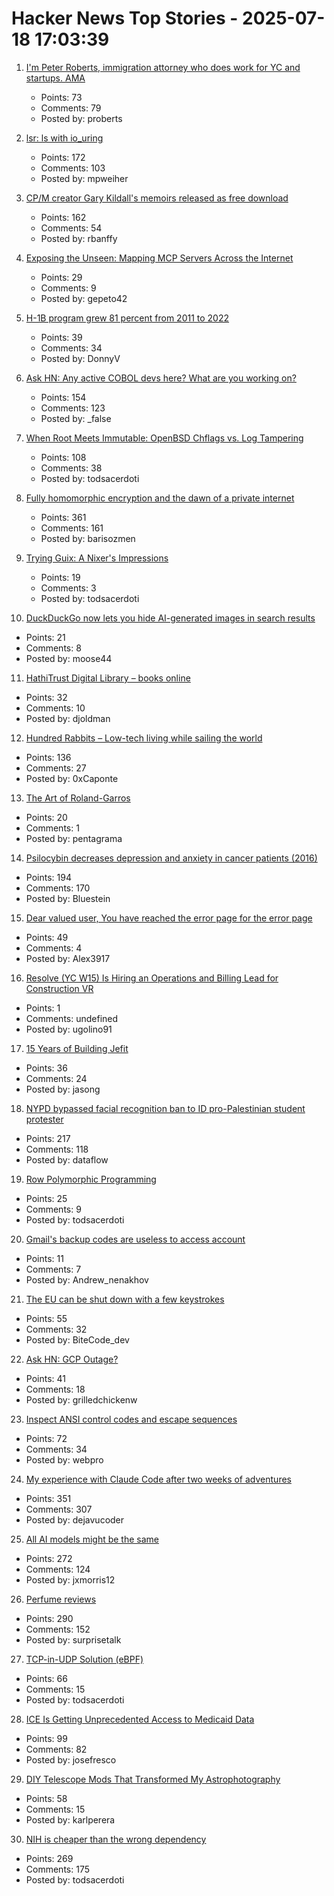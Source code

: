 # Hacker News Top Stories - 2025-07-18 17:03:39

1. [I'm Peter Roberts, immigration attorney who does work for YC and startups. AMA](undefined)
   - Points: 73
   - Comments: 79
   - Posted by: proberts

2. [lsr: ls with io_uring](https://tangled.sh/@rockorager.dev/lsr)
   - Points: 172
   - Comments: 103
   - Posted by: mpweiher

3. [CP/M creator Gary Kildall's memoirs released as free download](https://spectrum.ieee.org/cpm-creator-gary-kildalls-memoirs-released-as-free-download)
   - Points: 162
   - Comments: 54
   - Posted by: rbanffy

4. [Exposing the Unseen: Mapping MCP Servers Across the Internet](https://www.knostic.ai/blog/mapping-mcp-servers-study)
   - Points: 29
   - Comments: 9
   - Posted by: gepeto42

5. [H-1B program grew 81 percent from 2011 to 2022](https://twitter.com/USTechWorkers/status/1945999773825196492)
   - Points: 39
   - Comments: 34
   - Posted by: DonnyV

6. [Ask HN: Any active COBOL devs here? What are you working on?](undefined)
   - Points: 154
   - Comments: 123
   - Posted by: _false

7. [When Root Meets Immutable: OpenBSD Chflags vs. Log Tampering](https://rsadowski.de/posts/2025/openbsd-immutable-system-logs/)
   - Points: 108
   - Comments: 38
   - Posted by: todsacerdoti

8. [Fully homomorphic encryption and the dawn of a private internet](https://bozmen.io/fhe)
   - Points: 361
   - Comments: 161
   - Posted by: barisozmen

9. [Trying Guix: A Nixer's Impressions](https://tazj.in/blog/trying-guix)
   - Points: 19
   - Comments: 3
   - Posted by: todsacerdoti

10. [DuckDuckGo now lets you hide AI-generated images in search results](https://techcrunch.com/2025/07/18/duckduckgo-now-lets-you-hide-ai-generated-images-in-search-results/)
   - Points: 21
   - Comments: 8
   - Posted by: moose44

11. [HathiTrust Digital Library – books online](https://www.hathitrust.org/)
   - Points: 32
   - Comments: 10
   - Posted by: djoldman

12. [Hundred Rabbits – Low-tech living while sailing the world](https://100r.co/site/home.html)
   - Points: 136
   - Comments: 27
   - Posted by: 0xCaponte

13. [The Art of Roland-Garros](https://www.garros.gallery/)
   - Points: 20
   - Comments: 1
   - Posted by: pentagrama

14. [Psilocybin decreases depression and anxiety in cancer patients (2016)](https://pmc.ncbi.nlm.nih.gov/articles/PMC5367557/)
   - Points: 194
   - Comments: 170
   - Posted by: Bluestein

15. [Dear valued user, You have reached the error page for the error page](https://imgur.com/a/2H7HVcU)
   - Points: 49
   - Comments: 4
   - Posted by: Alex3917

16. [Resolve (YC W15) Is Hiring an Operations and Billing Lead for Construction VR](undefined)
   - Points: 1
   - Comments: undefined
   - Posted by: ugolino91

17. [15 Years of Building Jefit](https://www.jefit.com/our-story)
   - Points: 36
   - Comments: 24
   - Posted by: jasong

18. [NYPD bypassed facial recognition ban to ID pro-Palestinian student protester](https://www.thecity.nyc/2025/07/18/nypd-fdny-clearview-ai-ban-columbia-palestinian-protest/)
   - Points: 217
   - Comments: 118
   - Posted by: dataflow

19. [Row Polymorphic Programming](https://www.stranger.systems/posts/by-slug/row-polymorphic-programming.html)
   - Points: 25
   - Comments: 9
   - Posted by: todsacerdoti

20. [Gmail's backup codes are useless to access account](undefined)
   - Points: 11
   - Comments: 7
   - Posted by: Andrew_nenakhov

21. [The EU can be shut down with a few keystrokes](https://www.bitecode.dev/p/the-eu-can-be-shut-down-with-a-few)
   - Points: 55
   - Comments: 32
   - Posted by: BiteCode_dev

22. [Ask HN: GCP Outage?](undefined)
   - Points: 41
   - Comments: 18
   - Posted by: grilledchickenw

23. [Inspect ANSI control codes and escape sequences](https://ansi.tools)
   - Points: 72
   - Comments: 34
   - Posted by: webpro

24. [My experience with Claude Code after two weeks of adventures](https://sankalp.bearblog.dev/my-claude-code-experience-after-2-weeks-of-usage/)
   - Points: 351
   - Comments: 307
   - Posted by: dejavucoder

25. [All AI models might be the same](https://blog.jxmo.io/p/there-is-only-one-model)
   - Points: 272
   - Comments: 124
   - Posted by: jxmorris12

26. [Perfume reviews](https://gwern.net/blog/2025/perfume)
   - Points: 290
   - Comments: 152
   - Posted by: surprisetalk

27. [TCP-in-UDP Solution (eBPF)](https://blog.mptcp.dev/2025/07/14/TCP-in-UDP.html)
   - Points: 66
   - Comments: 15
   - Posted by: todsacerdoti

28. [ICE Is Getting Unprecedented Access to Medicaid Data](https://www.wired.com/story/ice-access-medicaid-data/)
   - Points: 99
   - Comments: 82
   - Posted by: josefresco

29. [DIY Telescope Mods That Transformed My Astrophotography](https://www.youtube.com/watch?v=Efmzr_K4ApQ)
   - Points: 58
   - Comments: 15
   - Posted by: karlperera

30. [NIH is cheaper than the wrong dependency](https://lewiscampbell.tech/blog/250718.html)
   - Points: 269
   - Comments: 175
   - Posted by: todsacerdoti

